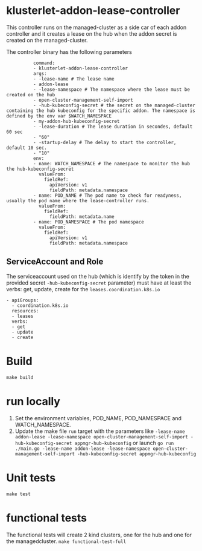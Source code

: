 [comment]: # ( Copyright Contributors to the Open Cluster Management project )

# klusterlet-addon-lease-controller

This controller runs on the managed-cluster as a side car of each addon controller and it creates a lease on the hub when the addon secret is created on the managed-cluster.

The controller binary has the following parameters 

```
          command: 
          - klusterlet-addon-lease-controller
          args:
          - -lease-name # The lease name
          - addon-lease
          - -lease-namespace # The namespace where the lease must be created on the hub 
          - open-cluster-management-self-import
          - -hub-kubeconfig-secret # the secret on the managed-cluster containing the hub kubeconfig for the specific addon. The namespace is defined by the env var $WATCH_NAMESPACE
          - my-addon-hub-kubeconfig-secret
          - -lease-duration # The lease duration in secondes, default 60 sec
          - "60"
          - -startup-delay # The delay to start the controller, default 10 sec.
          - "10"
          env:
          - name: WATCH_NAMESPACE # The namespace to monitor the hub the hub-kubeconfig-secret
            valueFrom:
              fieldRef:
                apiVersion: v1
                fieldPath: metadata.namespace
          - name: POD_NAME # The pod name to check for readyness, usually the pod name where the lease-controller runs.
            valueFrom:
              fieldRef:
                fieldPath: metadata.name
          - name: POD_NAMESPACE # The pod namespace
            valueFrom:
              fieldRef:
                apiVersion: v1
                fieldPath: metadata.namespace
```

## ServiceAccount and Role

The serviceaccount used on the hub (which is identify by the token in the provided secret `-hub-kubeconfig-secret` parameter) must have at least the verbs: get, update, create for the `leases.coordination.k8s.io`

```
- apiGroups:
  - coordination.k8s.io
  resources:
  - leases
  verbs:
  - get
  - update
  - create
```

# Build

`make build`

# run locally

1. Set the environment variables, POD_NAME, POD_NAMESPACE and WATCH_NAMESPACE.
2. Update the make file `run` target with the parameters like 
`-lease-name addon-lease -lease-namespace open-cluster-management-self-import -hub-kubeconfig-secret appmgr-hub-kubeconfig`
or launch
`go run ./main.go -lease-name addon-lease -lease-namespace open-cluster-management-self-import -hub-kubeconfig-secret appmgr-hub-kubeconfig`


# Unit tests

`make test`

# functional tests

The functional tests will create 2 kind clusters, one for the hub and one for the managedcluster.
`make functional-test-full`
